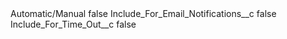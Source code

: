 <?xml version="1.0" encoding="UTF-8"?>
<CustomMetadata xmlns="http://soap.sforce.com/2006/04/metadata" xmlns:xsi="http://www.w3.org/2001/XMLSchema-instance" xmlns:xsd="http://www.w3.org/2001/XMLSchema">
    <label>Automatic/Manual</label>
    <protected>false</protected>
    <values>
        <field>Include_For_Email_Notifications__c</field>
        <value xsi:type="xsd:boolean">false</value>
    </values>
    <values>
        <field>Include_For_Time_Out__c</field>
        <value xsi:type="xsd:boolean">false</value>
    </values>
</CustomMetadata>
